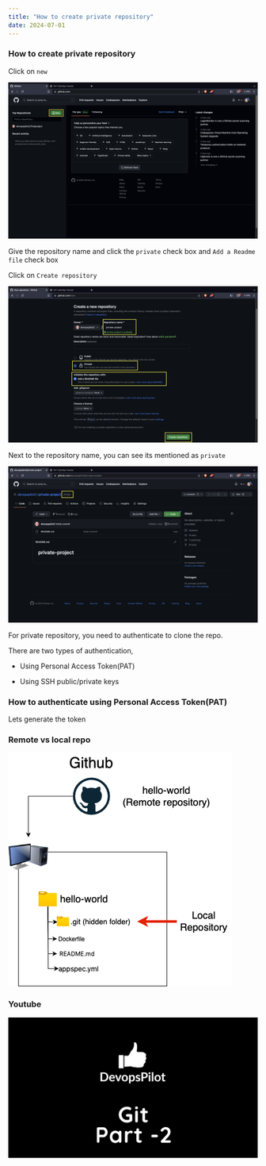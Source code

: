 ```yaml
---
title: "How to create private repository"
date: 2024-07-01
---
```


### How to create private repository

Click on `new`

![Git](../images/repo-new-1.png)

Give the repository name and click the `private` check box and `Add a Readme file` check box

Click on `Create repository`

![Git](../images/private-repo.png)

Next to the repository name, you can see its mentioned as `private`

![Git](../images/private-created.png)

For private repository, you need to authenticate to clone the repo.

There are two types of authentication,

- Using Personal Access Token(PAT)

- Using SSH public/private keys

### How to authenticate using Personal Access Token(PAT)

Lets generate the token

### Remote vs local repo

![Git](../images/remote-vs-local.png)

### Youtube

[![Git part-2](../images/part-2.png)](https://www.youtube.com/watch?v=LvlXQA5V1n0)
